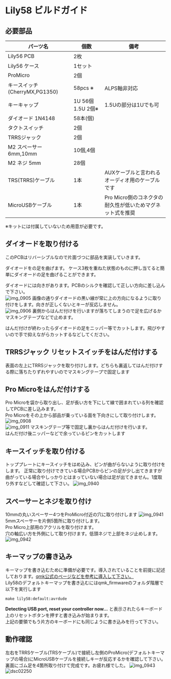# Lily58 ビルドガイド 
  

## 必要部品

| パーツ名 |  個数  |  備考  |
|--------|-------|-------|
|Lily56 PCB | 2枚 ||
|Lily56 ケース|1セット||
|ProMicro|2個||
|キースイッチ(CherryMX,PG1350)|58pcs ※|ALPS軸非対応|
|キーキャップ|1U 56個 1.5U 2個※|1.5Uの部分は1Uでも可|
|ダイオード 1N4148|58本(個)||
|タクトスイッチ|2個||
|TRRSジャック|2個||
|M2 スペーサー 6mm,10mm|10個,4個||
|M2 ネジ 5mm|28個||
|TRS(TRRS)ケーブル|1本|AUXケーブルと言われるオーディオ用のケーブルです|
|MicroUSBケーブル|1本|Pro Micro側のコネクタの耐久性が低いためマグネット式を推奨|


※キットには付属していないため用意が必要です。

## ダイオードを取り付ける
このPCBはリバーシブルなので片面づつに部品を実装していきます。

ダイオードをの足を曲げます。
ケース3枚を重ねた状態のものに押し当てると簡単にダイオードの足を曲げることができます。  
 
ダイオードには向きがあります。PCBのシルクを確認して正しい方向に差し込んで下さい。  
![img_0905](https://user-images.githubusercontent.com/6285554/46900579-542c0500-cedf-11e8-87a7-07f710f7e78e.jpeg)
画像の通りダイオードの黒い線が常に上の方向になるように取り付けをします。向きが正しくないとキーが反応しません。  
![img_0906](https://user-images.githubusercontent.com/6285554/46900580-54c49b80-cedf-11e8-865e-58efa7f6a1a6.jpeg)
裏側からはんだ付けを行いますが落ちてしまうので足を広げるかマスキングテープなどで止めます。  

はんだ付けが終わったらダイオードの足をニッパー等でカットします。飛びやすいので手で抑えながらカットするなどしてください。


## TRRSジャック リセットスイッチをはんだ付けする
表面の左上にTRRSジャックを取り付けします。どちらも裏返してはんだ付けする際に落ちたりずれやすいのでマスキングテープで固定します  



## Pro Microをはんだ付けする
Pro Microを袋から取り出し、足が長い方を下にして線で囲まれている列を確認してPCBに差し込みます。  
Pro Microをその上から部品が乗っている面を下向きにして取り付けします。
![img_0908](https://user-images.githubusercontent.com/6285554/46900581-54c49b80-cedf-11e8-88e1-25a1a2fb378d.jpeg)  
![img_0911](https://user-images.githubusercontent.com/6285554/46900582-54c49b80-cedf-11e8-9107-83038838a7da.jpeg)
マスキングテープ等で固定し裏からはんだ付けを行います。  
はんだ付け後ニッパーなどで余っているピンをカットします  

## キースイッチを取り付ける
トッププレートにキースイッチをはめ込み、ピンが曲がらないように取り付けをします。
正常に取り付けできている場合PCBからピンの足が少し出てきますが曲がっている場合やしっかりとはまっていない場合は足が出てきません。1度取り外すなどして確認して下さい。 
![img_0940](https://user-images.githubusercontent.com/6285554/46900552-d2d47280-cede-11e8-8afa-1cc6bb2bdea8.jpeg)

## スペーサーとネジを取り付け
10mmの丸いスペーサー4つをProMicro付近の穴に取り付けします
![img_0941](https://user-images.githubusercontent.com/6285554/46900553-d2d47280-cede-11e8-9ea6-6a565a02ce9d.jpeg)
5mmスペーサーを片側5箇所に取り付けします。  
Pro Micro上部用のアクリルを取り付けます。  
穴の軸広い方を外側にして取り付けます。低頭ネジで上部をネジ止めします。
![img_0942](https://user-images.githubusercontent.com/6285554/46900554-d2d47280-cede-11e8-96d6-5e3961472ad3.jpeg)

## キーマップの書き込み
キーマップを書き込むために準備が必要です。導入されていることを前提に記述しております。[qmk公式のページなどを参考に導入して下さい。](https://docs.qmk.fm/#/getting_started_build_tools)  
Lily58のデフォルトキーマップを書き込むにはqmk_firmwareのフォルダ階層で以下を実行します

    make lily58:default:avrdude  


**Detecting USB port, reset your controller now...** と表示されたらキーボード上のリセットボタンを押すと書き込みが始まります。  
上記の要領でもう片方のキーボードにも同じように書き込みを行って下さい。 

## 動作確認
左右をTRRSケーブル(TRSケーブル)で接続し左側のProMicro(デフォルトキーマップの場合)にMicroUSBケーブルを接続しキーが反応するかを確認して下さい。  
裏面にゴム足を4箇所取り付けて完成です。お疲れ様でした。
![img_0943](https://user-images.githubusercontent.com/6285554/46900555-d36d0900-cede-11e8-8de4-93f070c318c7.jpeg)
![dsc02250](https://user-images.githubusercontent.com/6285554/47264498-53384a80-d553-11e8-907a-a03c6f2c5893.JPG)
